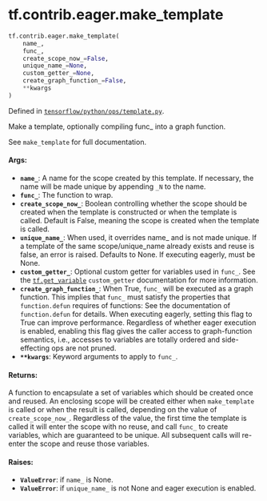<div itemscope itemtype="http://developers.google.com/ReferenceObject">
<meta itemprop="name" content="tf.contrib.eager.make_template" />
<meta itemprop="path" content="Stable" />
</div>

# tf.contrib.eager.make_template

``` python
tf.contrib.eager.make_template(
    name_,
    func_,
    create_scope_now_=False,
    unique_name_=None,
    custom_getter_=None,
    create_graph_function_=False,
    **kwargs
)
```



Defined in [`tensorflow/python/ops/template.py`](/code/stable/tensorflow/python/ops/template.py).

Make a template, optionally compiling func_ into a graph function.

See `make_template` for full documentation.

#### Args:

* <b>`name_`</b>: A name for the scope created by this template. If necessary, the name
    will be made unique by appending `_N` to the name.
* <b>`func_`</b>: The function to wrap.
* <b>`create_scope_now_`</b>: Boolean controlling whether the scope should be created
    when the template is constructed or when the template is called. Default
    is False, meaning the scope is created when the template is called.
* <b>`unique_name_`</b>: When used, it overrides name_ and is not made unique. If a
    template of the same scope/unique_name already exists and reuse is false,
    an error is raised. Defaults to None. If executing eagerly, must be None.
* <b>`custom_getter_`</b>: Optional custom getter for variables used in `func_`. See
    the <a href="../../../tf/get_variable.md"><code>tf.get_variable</code></a> `custom_getter` documentation for
    more information.
* <b>`create_graph_function_`</b>: When True, `func_` will be executed as a graph
    function. This implies that `func_` must satisfy the properties that
    `function.defun` requires of functions: See the documentation of
    `function.defun` for details. When executing eagerly, setting this flag to
    True can improve performance. Regardless of whether eager execution is
    enabled, enabling this flag gives the caller access to graph-function
    semantics, i.e., accesses to variables are totally ordered and
    side-effecting ops are not pruned.
* <b>`**kwargs`</b>: Keyword arguments to apply to `func_`.


#### Returns:

A function to encapsulate a set of variables which should be created once
and reused. An enclosing scope will be created either when `make_template`
is called or when the result is called, depending on the value of
`create_scope_now_`. Regardless of the value, the first time the template
is called it will enter the scope with no reuse, and call `func_` to create
variables, which are guaranteed to be unique. All subsequent calls will
re-enter the scope and reuse those variables.


#### Raises:

* <b>`ValueError`</b>: if `name_` is None.
* <b>`ValueError`</b>: if `unique_name_` is not None and eager execution is enabled.